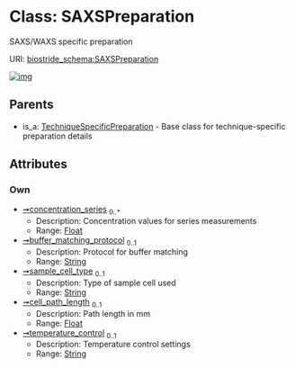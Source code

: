 
# Class: SAXSPreparation

SAXS/WAXS specific preparation

URI: [biostride_schema:SAXSPreparation](https://w3id.org/biostride/schema/SAXSPreparation)


[![img](https://yuml.me/diagram/nofunky;dir:TB/class/[TechniqueSpecificPreparation],[TechniqueSpecificPreparation]^-[SAXSPreparation&#124;concentration_series:float%20*;buffer_matching_protocol:string%20%3F;sample_cell_type:string%20%3F;cell_path_length:float%20%3F;temperature_control:string%20%3F])](https://yuml.me/diagram/nofunky;dir:TB/class/[TechniqueSpecificPreparation],[TechniqueSpecificPreparation]^-[SAXSPreparation&#124;concentration_series:float%20*;buffer_matching_protocol:string%20%3F;sample_cell_type:string%20%3F;cell_path_length:float%20%3F;temperature_control:string%20%3F])

## Parents

 *  is_a: [TechniqueSpecificPreparation](TechniqueSpecificPreparation.md) - Base class for technique-specific preparation details

## Attributes


### Own

 * [➞concentration_series](sAXSPreparation__concentration_series.md)  <sub>0..\*</sub>
     * Description: Concentration values for series measurements
     * Range: [Float](types/Float.md)
 * [➞buffer_matching_protocol](sAXSPreparation__buffer_matching_protocol.md)  <sub>0..1</sub>
     * Description: Protocol for buffer matching
     * Range: [String](types/String.md)
 * [➞sample_cell_type](sAXSPreparation__sample_cell_type.md)  <sub>0..1</sub>
     * Description: Type of sample cell used
     * Range: [String](types/String.md)
 * [➞cell_path_length](sAXSPreparation__cell_path_length.md)  <sub>0..1</sub>
     * Description: Path length in mm
     * Range: [Float](types/Float.md)
 * [➞temperature_control](sAXSPreparation__temperature_control.md)  <sub>0..1</sub>
     * Description: Temperature control settings
     * Range: [String](types/String.md)
